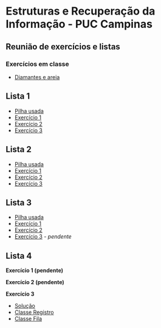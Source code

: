 # Estruturas e Recuperação da Informação - PUC Campinas

## Reunião de exercícios e listas

### Exercícios em classe

- [Diamantes e areia](https://github.com/Haple/estruturas/blob/master/src/br/edu/puccampinas/diamantesareia/DiamantesAreia.java)

## Lista 1

- [Pilha usada](https://github.com/Haple/estruturas/blob/master/src/br/edu/puccampinas/lista1/Pilha.java)
- [Exercício 1](https://github.com/Haple/estruturas/blob/master/src/br/edu/puccampinas/lista1/Ex1.java)
- [Exercício 2](https://github.com/Haple/estruturas/blob/master/src/br/edu/puccampinas/lista1/Ex2.java)
- [Exercício 3](https://github.com/Haple/estruturas/blob/master/src/br/edu/puccampinas/lista1/Ex3.java)

## Lista 2

- [Pilha usada](https://github.com/Haple/estruturas/blob/master/src/br/edu/puccampinas/lista2/Pilha.java)
- [Exercício 1](https://github.com/Haple/estruturas/blob/master/src/br/edu/puccampinas/lista2/Ex1.java)
- [Exercício 2](https://github.com/Haple/estruturas/blob/master/src/br/edu/puccampinas/lista2/Ex2.java)
- [Exercício 3](https://github.com/Haple/estruturas/blob/master/src/br/edu/puccampinas/lista2/Ex3.java)

## Lista 3

- [Pilha usada](https://github.com/Haple/estruturas/blob/master/src/br/edu/puccampinas/lista3/Pilha.java)
- [Exercício 1](https://github.com/Haple/estruturas/blob/master/src/br/edu/puccampinas/lista3/Ex1.java)
- [Exercício 2](https://github.com/Haple/estruturas/blob/master/src/br/edu/puccampinas/lista3/Ex2.java)
- [Exercício 3](https://github.com/Haple/estruturas) - *pendente*

## Lista 4

**Exercício 1 (pendente)**

**Exercício 2 (pendente)**

**Exercício 3**
- [Solução](https://github.com/Haple/estruturas/blob/master/src/br/edu/puccampinas/lista4/Ex3.java)
- [Classe Registro](https://github.com/Haple/estruturas/blob/master/src/br/edu/puccampinas/lista4/Registro.java)
- [Classe Fila](https://github.com/Haple/estruturas/blob/master/src/br/edu/puccampinas/lista4/Fila.java)

